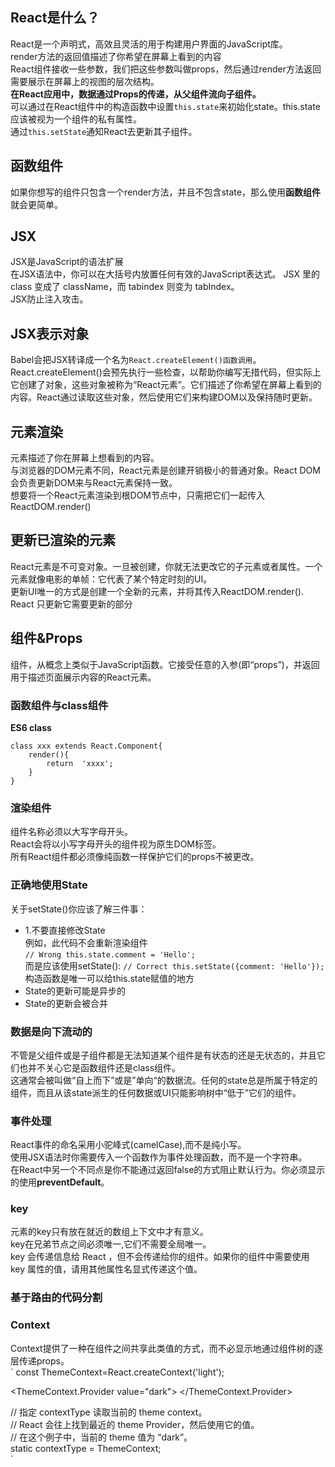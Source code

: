 ## React是什么？
React是一个声明式，高效且灵活的用于构建用户界面的JavaScript库。   
render方法的返回值描述了你希望在屏幕上看到的内容   
React组件接收一些参数，我们把这些参数叫做props，然后通过render方法返回需要展示在屏幕上的视图的层次结构。  
**在React应用中，数据通过Props的传递，从父组件流向子组件。**  
可以通过在React组件中的构造函数中设置`this.state`来初始化state。this.state应该被视为一个组件的私有属性。  
通过`this.setState`通知React去更新其子组件。   
## 函数组件
如果你想写的组件只包含一个render方法，并且不包含state，那么使用**函数组件**就会更简单。 
## JSX
JSX是JavaScript的语法扩展  
在JSX语法中，你可以在大括号内放置任何有效的JavaScript表达式。 
JSX 里的 class 变成了 className，而 tabindex 则变为 tabIndex。  
JSX防止注入攻击。  
## JSX表示对象
Babel会把JSX转译成一个名为`React.createElement()函数调用`。   
React.createElement()会预先执行一些检查，以帮助你编写无措代码，但实际上它创建了对象，这些对象被称为“React元素”。它们描述了你希望在屏幕上看到的内容。React通过读取这些对象，然后使用它们来构建DOM以及保持随时更新。  
## 元素渲染
元素描述了你在屏幕上想看到的内容。  
与浏览器的DOM元素不同，React元素是创建开销极小的普通对象。React DOM会负责更新DOM来与React元素保持一致。   
想要将一个React元素渲染到根DOM节点中，只需把它们一起传入ReactDOM.render()
## 更新已渲染的元素
React元素是不可变对象。一旦被创建，你就无法更改它的子元素或者属性。一个元素就像电影的单帧：它代表了某个特定时刻的UI。  
更新UI唯一的方式是创建一个全新的元素，并将其传入ReactDOM.render().
React 只更新它需要更新的部分    
## 组件&Props  
组件，从概念上类似于JavaScript函数。它接受任意的入参(即“props”)，并返回用于描述页面展示内容的React元素。  
### 函数组件与class组件  
**ES6 class**  
```
class xxx extends React.Component{
    render(){
        return  'xxxx';
    }
}
```
### 渲染组件
组件名称必须以大写字母开头。  
React会将以小写字母开头的组件视为原生DOM标签。    
所有React组件都必须像纯函数一样保护它们的props不被更改。  
### 正确地使用State
关于setState()你应该了解三件事：  
+ 1.不要直接修改State  
例如，此代码不会重新渲染组件    
`// Wrong
this.state.comment = 'Hello';
`  
而是应该使用setState():
`
// Correct
this.setState({comment: 'Hello'});
`  
构造函数是唯一可以给this.state赋值的地方  
+ State的更新可能是异步的  
+ State的更新会被合并  
### 数据是向下流动的  
不管是父组件或是子组件都是无法知道某个组件是有状态的还是无状态的，并且它们也并不关心它是函数组件还是class组件。  
这通常会被叫做“自上而下”或是”单向“的数据流。任何的state总是所属于特定的组件，而且从该state派生的任何数据或UI只能影响树中“低于”它们的组件。  
### 事件处理
React事件的命名采用小驼峰式(camelCase),而不是纯小写。   
使用JSX语法时你需要传入一个函数作为事件处理函数，而不是一个字符串。  
在React中另一个不同点是你不能通过返回false的方式阻止默认行为。你必须显示的使用**preventDefault**。  
### key
元素的key只有放在就近的数组上下文中才有意义。  
key在兄弟节点之间必须唯一,它们不需要全局唯一。   
key 会传递信息给 React ，但不会传递给你的组件。如果你的组件中需要使用 key 属性的值，请用其他属性名显式传递这个值。  
### 基于路由的代码分割  
### Context  
Context提供了一种在组件之间共享此类值的方式，而不必显示地通过组件树的逐层传递props。  
`
const ThemeContext=React.createContext('light');  
<!-- 使用一个Provider来将当前的theme传递给以下组件树 -->
<ThemeContext.Provider value="dark">
    <Toolbar />
</ThemeContext.Provider>  
<!-- 在子组件中 -->
// 指定 contextType 读取当前的 theme context。   
  // React 会往上找到最近的 theme Provider，然后使用它的值。   
  // 在这个例子中，当前的 theme 值为 “dark”。  
  static contextType = ThemeContext;    
`













